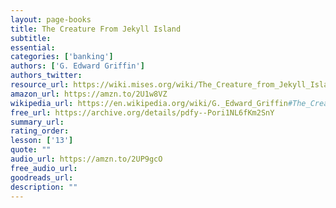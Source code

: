 ```yaml
---
layout: page-books
title: The Creature From Jekyll Island
subtitle: 
essential: 
categories: ['banking']
authors: ['G. Edward Griffin']
authors_twitter: 
resource_url: https://wiki.mises.org/wiki/The_Creature_from_Jekyll_Island
amazon_url: https://amzn.to/2U1w8VZ
wikipedia_url: https://en.wikipedia.org/wiki/G._Edward_Griffin#The_Creature_from_Jekyll_Island
free_url: https://archive.org/details/pdfy--Pori1NL6fKm2SnY
summary_url: 
rating_order: 
lesson: ['13']
quote: ""
audio_url: https://amzn.to/2UP9gcO
free_audio_url: 
goodreads_url: 
description: ""
---
```

